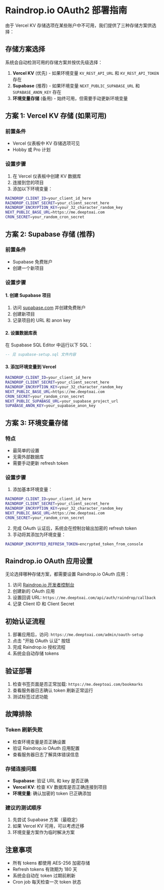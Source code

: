 # Raindrop.io OAuth2 部署指南

由于 Vercel KV 存储选项在某些账户中不可用，我们提供了三种存储方案供选择：

## 存储方案选择

系统会自动检测可用的存储方案并按优先级选择：

1. **Vercel KV** (优先) - 如果环境变量 `KV_REST_API_URL` 和 `KV_REST_API_TOKEN` 存在
2. **Supabase** (推荐) - 如果环境变量 `NEXT_PUBLIC_SUPABASE_URL` 和 `SUPABASE_ANON_KEY` 存在
3. **环境变量存储** (备用) - 始终可用，但需要手动更新环境变量

## 方案 1: Vercel KV 存储 (如果可用)

### 前置条件
- Vercel 仪表板中 KV 存储选项可见
- Hobby 或 Pro 计划

### 设置步骤
1. 在 Vercel 仪表板中创建 KV 数据库
2. 连接到您的项目
3. 添加以下环境变量：
```bash
RAINDROP_CLIENT_ID=your_client_id_here
RAINDROP_CLIENT_SECRET=your_client_secret_here
RAINDROP_ENCRYPTION_KEY=your_32_character_random_key
NEXT_PUBLIC_BASE_URL=https://me.deeptoai.com
CRON_SECRET=your_random_cron_secret
```

## 方案 2: Supabase 存储 (推荐)

### 前置条件
- Supabase 免费账户
- 创建一个新项目

### 设置步骤

#### 1. 创建 Supabase 项目
1. 访问 [supabase.com](https://supabase.com) 并创建免费账户
2. 创建新项目
3. 记录项目的 URL 和 anon key

#### 2. 设置数据库表
在 Supabase SQL Editor 中运行以下 SQL：
```sql
-- 见 supabase-setup.sql 文件内容
```

#### 3. 添加环境变量到 Vercel
```bash
RAINDROP_CLIENT_ID=your_client_id_here
RAINDROP_CLIENT_SECRET=your_client_secret_here
RAINDROP_ENCRYPTION_KEY=your_32_character_random_key
NEXT_PUBLIC_BASE_URL=https://me.deeptoai.com
CRON_SECRET=your_random_cron_secret
NEXT_PUBLIC_SUPABASE_URL=your_supabase_project_url
SUPABASE_ANON_KEY=your_supabase_anon_key
```

## 方案 3: 环境变量存储

### 特点
- 最简单的设置
- 无需外部数据库
- 需要手动更新 refresh token

### 设置步骤
1. 添加基本环境变量：
```bash
RAINDROP_CLIENT_ID=your_client_id_here
RAINDROP_CLIENT_SECRET=your_client_secret_here
RAINDROP_ENCRYPTION_KEY=your_32_character_random_key
NEXT_PUBLIC_BASE_URL=https://me.deeptoai.com
CRON_SECRET=your_random_cron_secret
```

2. 完成 OAuth 认证后，系统会在控制台输出加密的 refresh token
3. 手动将其添加为环境变量：
```bash
RAINDROP_ENCRYPTED_REFRESH_TOKEN=encrypted_token_from_console
```

## Raindrop.io OAuth 应用设置

无论选择哪种存储方案，都需要设置 Raindrop.io OAuth 应用：

1. 访问 [Raindrop.io 开发者控制台](https://app.raindrop.io/settings/integrations)
2. 创建新的 OAuth 应用
3. 设置回调 URL: `https://me.deeptoai.com/api/auth/raindrop/callback`
4. 记录 Client ID 和 Client Secret

## 初始认证流程

1. 部署应用后，访问: `https://me.deeptoai.com/admin/oauth-setup`
2. 点击 "开始 OAuth 认证" 按钮
3. 完成 Raindrop.io 授权流程
4. 系统会自动存储 tokens

## 验证部署

1. 检查书签页面是否正常加载: `https://me.deeptoai.com/bookmarks`
2. 查看服务器日志确认 token 刷新正常运行
3. 测试标签过滤功能

## 故障排除

### Token 刷新失败
- 检查环境变量是否正确设置
- 验证 Raindrop.io OAuth 应用配置
- 查看服务器日志了解具体错误信息

### 存储连接问题
- **Supabase**: 验证 URL 和 key 是否正确
- **Vercel KV**: 检查 KV 数据库是否正确连接到项目
- **环境变量**: 确认加密的 token 已正确添加

### 建议的测试顺序
1. 先尝试 Supabase 方案（最稳定）
2. 如果 Vercel KV 可用，可以考虑迁移
3. 环境变量方案作为临时解决方案

## 注意事项
- 所有 tokens 都使用 AES-256 加密存储
- Refresh tokens 有效期为 180 天
- 系统会自动在 token 过期前刷新
- Cron job 每天检查一次 token 状态